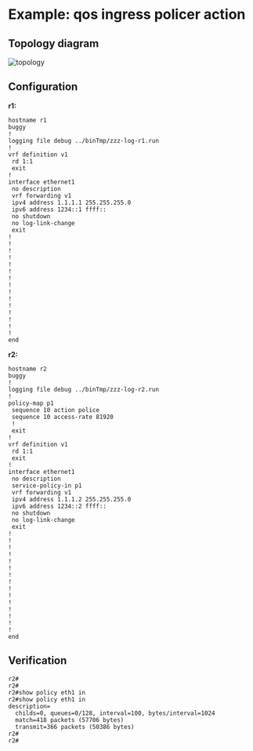 # Example: qos ingress policer action

## **Topology diagram**

![topology](/img/qos-action05.tst.png)

## **Configuration**

**r1:**
```
hostname r1
buggy
!
logging file debug ../binTmp/zzz-log-r1.run
!
vrf definition v1
 rd 1:1
 exit
!
interface ethernet1
 no description
 vrf forwarding v1
 ipv4 address 1.1.1.1 255.255.255.0
 ipv6 address 1234::1 ffff::
 no shutdown
 no log-link-change
 exit
!
!
!
!
!
!
!
!
!
!
!
!
!
!
!
end
```

**r2:**
```
hostname r2
buggy
!
logging file debug ../binTmp/zzz-log-r2.run
!
policy-map p1
 sequence 10 action police
 sequence 10 access-rate 81920
 !
 exit
!
vrf definition v1
 rd 1:1
 exit
!
interface ethernet1
 no description
 service-policy-in p1
 vrf forwarding v1
 ipv4 address 1.1.1.2 255.255.255.0
 ipv6 address 1234::2 ffff::
 no shutdown
 no log-link-change
 exit
!
!
!
!
!
!
!
!
!
!
!
!
!
!
!
end
```

## **Verification**

```
r2#
r2#
r2#show policy eth1 in
r2#show policy eth1 in
description=
  childs=0, queues=0/128, interval=100, bytes/interval=1024
  match=418 packets (57706 bytes)
  transmit=366 packets (50386 bytes)
r2#
r2#
```
